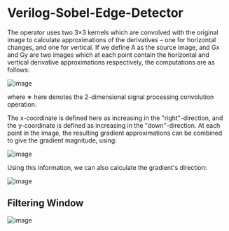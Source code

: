 # Verilog-Sobel-Edge-Detector

The operator uses two 3×3 kernels which are convolved with the original image to calculate approximations of the derivatives – one for horizontal changes, and one for vertical. If we define A as the source image, and Gx and Gy are two images which at each point contain the horizontal and vertical derivative approximations respectively, the computations are as follows:

 ![image](https://github.com/Rahul-Cheruku/Verilog-Sobel-Edge-Detector/assets/77064752/dcaa09be-352c-4ad5-9e30-521474c9d124)

where ∗ here denotes the 2-dimensional signal processing convolution operation.

The x-coordinate is defined here as increasing in the "right"-direction, and the y-coordinate is defined as increasing in the "down"-direction. At each point in the image, the resulting gradient approximations can be combined to give the gradient magnitude, using:

 ![image](https://github.com/Rahul-Cheruku/Verilog-Sobel-Edge-Detector/assets/77064752/497016b7-7480-48d7-852e-e293ccc8fb85)


Using this information, we can also calculate the gradient's direction:

![image](https://github.com/Rahul-Cheruku/Verilog-Sobel-Edge-Detector/assets/77064752/387e744b-8c6d-4996-af66-93ae8995994a)


## Filtering Window

![image](https://github.com/Rahul-Cheruku/Verilog-Sobel-Edge-Detector/assets/77064752/15820f75-219a-49b4-adec-4f6ea8aa260e)


 

 

